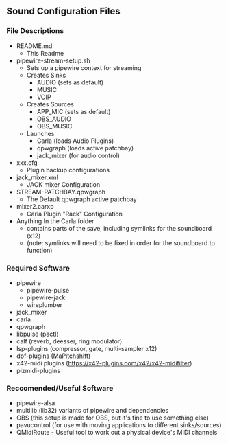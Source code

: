 Sound Configuration Files
---

### File Descriptions
 - README.md
	- This Readme
 - pipewire-stream-setup.sh
	- Sets up a pipewire context for streaming
	- Creates Sinks
		- AUDIO (sets as default)
		- MUSIC
		- VOIP
	- Creates Sources
		- APP_MIC (sets as default)
		- OBS_AUDIO
		- OBS_MUSIC
 	- Launches
		- Carla (loads Audio Plugins)
		- qpwgraph (loads active patchbay)
		- jack_mixer (for audio control)
 - xxx.cfg
	- Plugin backup configurations
 - jack_mixer.xml
	- JACK mixer Configuration
 - STREAM-PATCHBAY.qpwgraph
	- The Default qpwgraph active patchbay
 - mixer2.carxp
	- Carla Plugin "Rack" Configuration
 - Anything In the Carla folder
	- contains parts of the save, including symlinks for the soundboard (x12)
	- (note: symlinks will need to be fixed in order for the soundboard to function)

### Required Software
 - pipewire
 	- pipewire-pulse
	- pipewire-jack
	- wireplumber
 - jack_mixer
 - carla
 - qpwgraph
 - libpulse (pactl)
 - calf (reverb, deesser, ring modulator)
 - lsp-plugins (compressor, gate, multi-sampler x12)
 - dpf-plugins (MaPitchshift)
 - x42-midi plugins (https://x42-plugins.com/x42/x42-midifilter)
 - pizmidi-plugins
### Reccomended/Useful Software
 - pipewire-alsa
 - multilib (lib32) variants of pipewire and dependencies
 - OBS (this setup is made for OBS, but it's fine to use something else)
 - pavucontrol (for use with moving applications to different sinks/sources)
 - QMidiRoute - Useful tool to work out a physical device's MIDI channels
